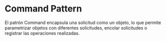 # Command Pattern
El patrón Command encapsula una solicitud como un objeto, lo que permite parametrizar objetos con diferentes solicitudes, encolar solicitudes o registrar las operaciones realizadas.